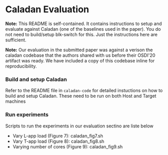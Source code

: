 # Caladan Evaluation

**Note:** This README is self-contained. It contains instructions to setup and evaluate against Caladan (one of the baselines used in the paper). You do not need to build/setup blk-switch for this. Just the instructions here are sufficient.

**Note:** Our evaluation in the submitted paper was against a verison the caladan codebase that the authors shared with us before their OSDI'20 artifact was ready. We have included a copy of this codebase inline for reproducibility.

### Build and setup Caladan
Refer to the README file in `caladan-code` for detailed instuctions on how to build and setup Caladan. These need to be run on both Host and Target machines

### Run experiments
Scripts to run the experiments in our evaluation sectino are liste below

- Vary L-app load (Figure 7): caladan_fig7.sh
- Vary T-app load (Figure 8): caladan_fig8.sh
- Varying number of cores (Figure 9): caladan_fig9.sh